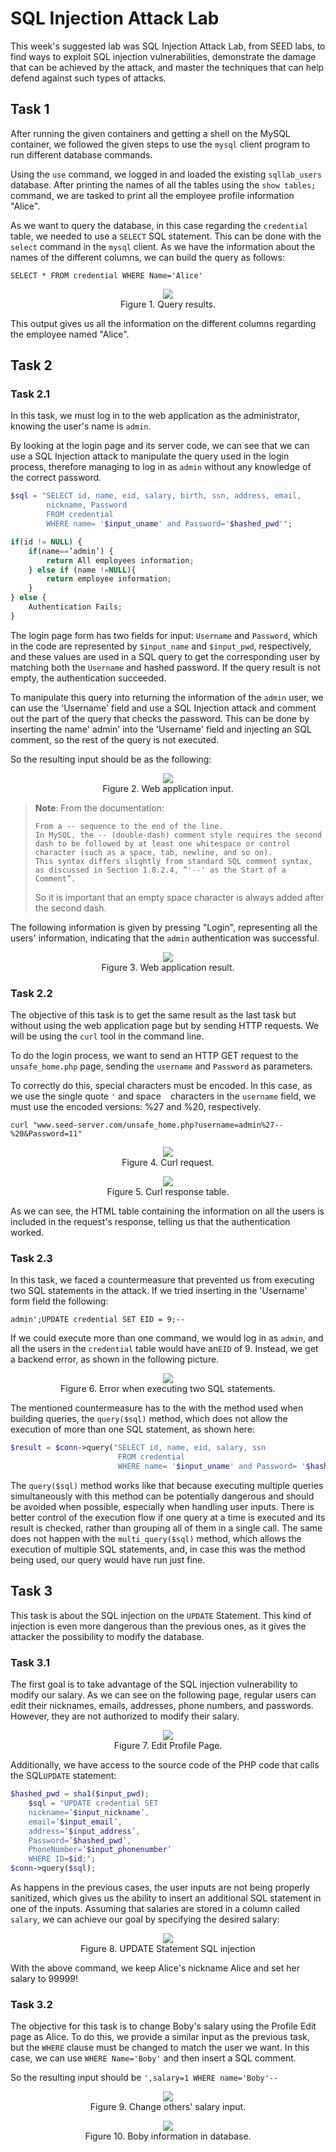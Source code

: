 # SQL Injection Attack Lab

This week's suggested lab was SQL Injection Attack Lab, from SEED labs, to find ways to exploit SQL injection vulnerabilities, demonstrate the damage that can be achieved by the attack, and master the techniques that can help defend against such types of attacks.

## Task 1

After running the given containers and getting a shell on the MySQL container, we followed the given steps to use the `mysql` client program to run different database commands. 

Using the `use` command, we logged in and loaded the existing `sqllab_users` database. After printing the names of all the tables using the `show tables;` command, we are tasked to print all the employee profile information "Alice".

As we want to query the database, in this case regarding the `credential` table, we needed to use a `SELECT` SQL statement. This can be done with the `select` command in the `mysql` client. As we have the information about the names of the different columns, we can build the query as follows:

`SELECT * FROM credential WHERE Name='Alice'`

<figure align="center">
  <img src="images/fig5.png"/>
  <figcaption>Figure 1. Query results.</figcaption>
</figure>

This output gives us all the information on the different columns regarding the employee named "Alice".


## Task 2

### Task 2.1

In this task, we must log in to the web application as the administrator, knowing the user's name is `admin`.

By looking at the login page and its server code, we can see that we can use a SQL Injection attack to manipulate the query used in the login process, therefore managing to log in as `admin` without any knowledge of the correct password.

```php
$sql = "SELECT id, name, eid, salary, birth, ssn, address, email,
        nickname, Password
        FROM credential
        WHERE name= '$input_uname' and Password='$hashed_pwd'";
```

```php
if(id != NULL) {
    if(name==’admin’) {
        return All employees information;
    } else if (name !=NULL){
        return employee information;
    }
} else {
    Authentication Fails;
}
```

The login page form has two fields for input: `Username` and `Password`, which in the code are represented by `$input_name` and `$input_pwd`, respectively, and these values are used in a SQL query to get the corresponding user by matching both the `Username` and hashed password. If the query result is not empty, the authentication succeeded. 

To manipulate this query into returning the information of the `admin` user, we can use the 'Username' field and use a SQL Injection attack and comment out the part of the query that checks the password. This can be done by inserting the name' admin' into the 'Username' field and injecting an SQL comment, so the rest of the query is not executed.

So the resulting input should be as the following:

<figure align="center">
  <img src="images/fig6.png"/>
  <figcaption>Figure 2. Web application input.</figcaption>
</figure>

> **Note**: From the documentation:
> ```
> From a -- sequence to the end of the line. 
> In MySQL, the -- (double-dash) comment style requires the second dash to be followed by at least one whitespace or control character (such as a space, tab, newline, and so on). 
> This syntax differs slightly from standard SQL comment syntax, as discussed in Section 1.8.2.4, “'--' as the Start of a Comment”.
> ```
> So it is important that an empty space character is always added after the second dash.

The following information is given by pressing "Login", representing all the users' information, indicating that the `admin` authentication was successful.

<figure align="center">
  <img src="images/fig7.png"/>
  <figcaption>Figure 3. Web application result.</figcaption>
</figure>


### Task 2.2

The objective of this task is to get the same result as the last task but without using the web application page but by sending HTTP requests. We will be using the `curl` tool in the command line.

To do the login process, we want to send an HTTP GET request to the `unsafe_home.php` page, sending the `username` and `Password` as parameters.

To correctly do this, special characters must be encoded. In this case, as we use the single quote `'` and space ` ` characters in the `username` field, we must use the encoded versions: %27 and %20, respectively.

`curl "www.seed-server.com/unsafe_home.php?username=admin%27--%20&Password=11"`

<figure align="center">
  <img src="images/fig8.png"/>
  <figcaption>Figure 4. Curl request.</figcaption>
</figure>

<figure align="center">
  <img src="images/fig9.png"/>
  <figcaption>Figure 5. Curl response table.</figcaption>
</figure>

As we can see, the HTML table containing the information on all the users is included in the request's response, telling us that the authentication worked.

### Task 2.3
In this task, we faced a countermeasure that prevented us from executing two SQL statements in the attack. If we tried inserting in the 'Username' form field the following:

`admin';UPDATE credential SET EID = 9;-- `

If we could execute more than one command, we would log in as `admin`, and all the users in the `credential` table would have an`EID` of 9. Instead, we get a backend error, as shown in the following picture.

<figure align="center">
  <img src="images/fig10.png"/>
  <figcaption>Figure 6. Error when executing two SQL statements.</figcaption>
</figure>

The mentioned countermeasure has to the with the method used when building queries, the `query($sql)` method, which does not allow the execution of more than one SQL statement, as shown here:

```php
$result = $conn->query("SELECT id, name, eid, salary, ssn
                        FROM credential
                        WHERE name= '$input_uname' and Password= '$hashed_pwd'");
```

The `query($sql)` method works like that because executing multiple queries simultaneously with this method can be potentially dangerous and should be avoided when possible, especially when handling user inputs. There is better control of the execution flow if one query at a time is executed and its result is checked, rather than grouping all of them in a single call. The same does not happen with the `multi_query($sql)` method, which allows the execution of multiple SQL statements, and, in case this was the method being used, our query would have run just fine.

## Task 3

This task is about the SQL injection on the `UPDATE` Statement. This kind of injection is even more dangerous than the previous ones, as it gives the attacker the possibility to modify the database.

### Task 3.1

The first goal is to take advantage of the SQL injection vulnerability to modify our salary. As we can see on the following page, regular users can edit their nicknames, emails, addresses, phone numbers, and passwords. However, they are not authorized to modify their salary.

<figure align="center">
  <img src="images/fig11.png"/>
  <figcaption>Figure 7. Edit Profile Page.</figcaption>
</figure>

Additionally, we have access to the source code of the PHP code that calls the SQL`UPDATE` statement:

```php
$hashed_pwd = sha1($input_pwd);
    $sql = "UPDATE credential SET
    nickname=’$input_nickname’,
    email=’$input_email’,
    address=’$input_address’,
    Password=’$hashed_pwd’,
    PhoneNumber=’$input_phonenumber’
    WHERE ID=$id;";
$conn->query($sql);
```

As happens in the previous cases, the user inputs are not being properly sanitized, which gives us the ability to insert an additional SQL statement in one of the inputs. Assuming that salaries are stored in a column called `salary`, we can achieve our goal by specifying the desired salary:

<figure align="center">
  <img src="images/fig12.png"/>
  <figcaption>Figure 8. UPDATE Statement SQL injection</figcaption>
</figure>

With the above command, we keep Alice's nickname Alice and set her salary to 99999!

### Task 3.2

The objective for this task is to change Boby's salary using the Profile Edit page as Alice. To do this, we provide a similar input as the previous task, but the `WHERE` clause must be changed to match the user we want. In this case, we can use `WHERE Name='Boby'` and then insert a SQL comment.

So the resulting input should be `',salary=1 WHERE name='Boby'-- `

<figure align="center">
  <img src="images/fig13.png"/>
  <figcaption>Figure 9. Change others' salary input.</figcaption>
</figure>

<figure align="center">
  <img src="images/fig14.png"/>
  <figcaption>Figure 10. Boby information in database.</figcaption>
</figure>